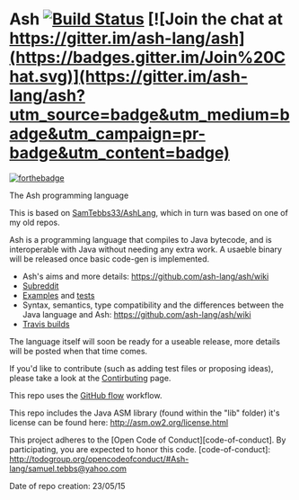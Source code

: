 # Ash [![Build Status](https://travis-ci.org/ash-lang/ash.svg?branch=master)](https://travis-ci.org/ash-lang/ash) [![Join the chat at https://gitter.im/ash-lang/ash](https://badges.gitter.im/Join%20Chat.svg)](https://gitter.im/ash-lang/ash?utm_source=badge&utm_medium=badge&utm_campaign=pr-badge&utm_content=badge)

[![forthebadge](http://forthebadge.com/images/badges/made-with-crayons.svg)](http://forthebadge.com)

The Ash programming language

This is based on [SamTebbs33/AshLang](https://github.com/SamTebbs33/AshLang), which in turn was based on one of my old repos.

Ash is a programming language that compiles to Java bytecode, and is interoperable with Java without needing any extra work. A usaeble binary will be released once basic code-gen is implemented.

* Ash's aims and more details: https://github.com/ash-lang/ash/wiki
* [Subreddit](https://www.reddit.com/r/ash_lang/)
* [Examples](https://github.com/ash-lang/ash/tree/master/examples) and [tests](https://github.com/ash-lang/ash/tree/master/tests)
* Syntax, semantics, type compatibility and the differences between the Java language and Ash: https://github.com/ash-lang/ash/wiki
* [Travis builds](https://travis-ci.org/ash-lang/ash)

The language itself will soon be ready for a useable release, more details will be posted when that time comes.

If you'd like to contribute (such as adding test files or proposing ideas), please take a look at the [Contirbuting](CONTRIBUTING.md) page.

This repo uses the [GitHub flow](https://guides.github.com/introduction/flow/) workflow.

This repo includes the Java ASM library (found within the "lib" folder) it's license can be found here: http://asm.ow2.org/license.html

This project adheres to the [Open Code of Conduct][code-of-conduct]. By participating, you are expected to honor this code.
[code-of-conduct]: http://todogroup.org/opencodeofconduct/#Ash-lang/samuel.tebbs@yahoo.com

Date of repo creation: 23/05/15

